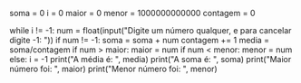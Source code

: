soma = 0
i = 0
maior = 0
menor = 1000000000000
contagem = 0

while i != -1:
    num = float(input("Digite um número qualquer, e para cancelar digite -1: "))
    if num != -1:
        soma = soma + num
        contagem += 1
        media = soma/contagem
        if num > maior:
            maior = num
        if num < menor: 
            menor = num
    else:
        i = -1
print("A média é: ", media)
print("A soma é: ", soma)
print("Maior número foi: ", maior)
print("Menor número foi: ", menor)
